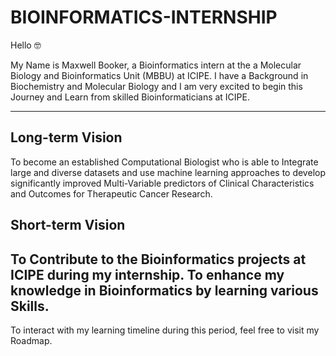 # BIOINFORMATICS-INTERNSHIP 

Hello 🤓

My Name is Maxwell Booker, a Bioinformatics intern at the a Molecular Biology and Bioinformatics Unit (MBBU) at ICIPE.
I have a Background in Biochemistry and Molecular Biology and I am very excited to begin this Journey and Learn from skilled Bioinformaticians at ICIPE.


---
## Long-term Vision 
To become an established Computational Biologist who is able to Integrate large and diverse datasets and use machine learning approaches to develop significantly improved Multi-Variable predictors of Clinical Characteristics and Outcomes for Therapeutic Cancer Research.

## Short-term Vision 
To Contribute to the Bioinformatics projects at ICIPE during my internship.
To enhance my knowledge in Bioinformatics by learning various Skills.
---
To interact with my learning timeline during this period, feel free to visit my Roadmap.
